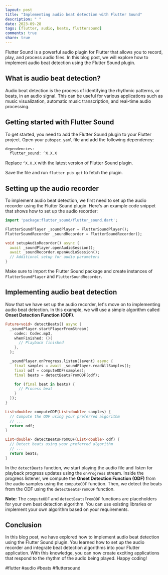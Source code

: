 ```yaml
---
layout: post
title: "Implementing audio beat detection with Flutter Sound"
description: " "
date: 2023-09-28
tags: [flutter, audio, beats, fluttersound]
comments: true
share: true
---
```


Flutter Sound is a powerful audio plugin for Flutter that allows you to record, play, and process audio files. In this blog post, we will explore how to implement audio beat detection using the Flutter Sound plugin.

## What is audio beat detection?

Audio beat detection is the process of identifying the rhythmic patterns, or beats, in an audio signal. This can be useful for various applications such as music visualization, automatic music transcription, and real-time audio processing.

## Getting started with Flutter Sound

To get started, you need to add the Flutter Sound plugin to your Flutter project. Open your `pubspec.yaml` file and add the following dependency:

```dart
dependencies:
  flutter_sound: ^X.X.X
```

Replace `^X.X.X` with the latest version of Flutter Sound plugin.

Save the file and run `flutter pub get` to fetch the plugin.

## Setting up the audio recorder

To implement audio beat detection, we first need to set up the audio recorder using the Flutter Sound plugin. Here's an example code snippet that shows how to set up the audio recorder:

```dart
import 'package:flutter_sound/flutter_sound.dart';

FlutterSoundPlayer _soundPlayer = FlutterSoundPlayer();
FlutterSoundRecorder _soundRecorder = FlutterSoundRecorder();

void setupAudioRecorder() async {
  await _soundPlayer.openAudioSession();
  await _soundRecorder.openAudioSession();
  // Additional setup for audio parameters
}
```

Make sure to import the Flutter Sound package and create instances of `FlutterSoundPlayer` and `FlutterSoundRecorder`.

## Implementing audio beat detection

Now that we have set up the audio recorder, let's move on to implementing audio beat detection. In this example, we will use a simple algorithm called **Onset Detection Function (ODF)**.

```dart
Future<void> detectBeats() async {
  _soundPlayer.startPlayerFromStream(
    codec: Codec.mp3,
    whenFinished: (){
      // Playback finished
    },
  );

  _soundPlayer.onProgress.listen((event) async {
    final samples = await _soundPlayer.readAllSamples();
    final odf = computeODF(samples);
    final beats = detectBeatsFromODF(odf);

    for (final beat in beats) {
      // Process beat
    }
  });
}

List<double> computeODF(List<double> samples) {
  // Compute the ODF using your preferred algorithm
  // ...
  return odf;
}

List<double> detectBeatsFromODF(List<double> odf) {
  // Detect beats using your preferred algorithm
  // ...
  return beats;
}
```

In the `detectBeats` function, we start playing the audio file and listen for playback progress updates using the `onProgress` stream. Inside the progress listener, we compute the **Onset Detection Function (ODF)** from the audio samples using the `computeODF` function. Then, we detect the beats from the ODF using the `detectBeatsFromODF` function.

**Note**: The `computeODF` and `detectBeatsFromODF` functions are placeholders for your own beat detection algorithm. You can use existing libraries or implement your own algorithm based on your requirements.

## Conclusion

In this blog post, we have explored how to implement audio beat detection using the Flutter Sound plugin. You learned how to set up the audio recorder and integrate beat detection algorithms into your Flutter application. With this knowledge, you can now create exciting applications that respond to the rhythm of the audio being played. Happy coding!

#flutter #audio #beats #fluttersound